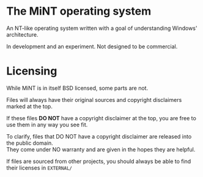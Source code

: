 # The MiNT operating system
An NT-like operating system written with a goal of understanding Windows' architecture.

In development and an experiment. Not designed to be commercial.

# Licensing
While MiNT is in itself BSD licensed, some parts are not.

Files will always have their original sources and copyright disclaimers marked at the top.

If these files **DO NOT** have a copyright disclaimer at the top, you are free to use them in any way you see fit.

To clarify, files that DO NOT have a copyright disclaimer are released into the public domain.\
They come under NO warranty and are given in the hopes they are helpful.

If files are sourced from other projects, you should always be able to find their licenses in `EXTERNAL/`

